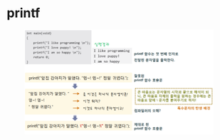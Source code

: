 # printf

<figure><img src="../../../../.gitbook/assets/image (12).png" alt=""><figcaption></figcaption></figure>
